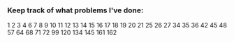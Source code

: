 ### Keep track of what problems I've done:
1
2
3
4
6
7
8
9
10
11
12
13
14
15
16
17 
18
19
20
21
25
26
27
34
35
36
42
45
48
57
64
68
71
72
99
120
134
145
161
162
